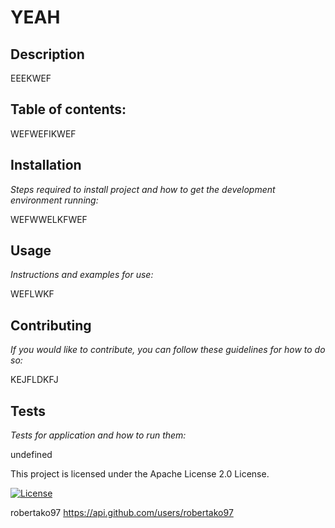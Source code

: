 
  # YEAH
  ## Description
  EEEKWEF
  
  ## Table of contents:
  WEFWEFIKWEF
  
  ## Installation
  *Steps required to install project and how to get the development environment running:*

  WEFWWELKFWEF
  
  ## Usage
  *Instructions and examples for use:*

  WEFLWKF
  
  ## Contributing
  *If you would like to contribute, you can follow these guidelines for how to do so:*

  KEJFLDKFJ
  
  ## Tests
  *Tests for application and how to run them:* 

  undefined
    
  This project is licensed under the Apache License 2.0 License.

  [![License](https://img.shields.io/badge/License-Apache_2.0-blue.svg)](https://opensource.org/licenses/Apache-2.0)


  
  robertako97
  https://api.github.com/users/robertako97
  
